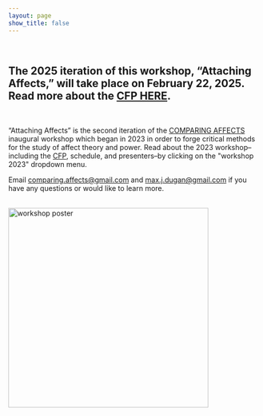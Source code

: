 ```yaml
---
layout: page
show_title: false
---
```

<br>
<h2>The 2025 iteration of this workshop, “Attaching Affects,” will take place on February 22, 2025. Read more about the <a href="https://maxjdugan.github.io/comparing_affects/cfp_2025/">CFP HERE</a>.</h2>

<br>

<p>“Attaching Affects” is the second iteration of the <a href="https://maxjdugan.github.io/comparing_affects/about/">COMPARING AFFECTS</a> inaugural workshop which began in 2023 in order to forge critical methods for the study of affect theory and power. Read about the 2023 workshop–including the <a href="https://maxjdugan.github.io/comparing_affects/cfp_2023/">CFP</a>, schedule, and presenters–by clicking on the "workshop 2023" dropdown menu.</p>


<p>Email <a href="mailto:comparing.affects@gmail.com">comparing.affects@gmail.com</a> and <a href="mailto:max.j.dugan@gmail.com">max.j.dugan@gmail.com</a> if you have any questions or would like to learn more.</p>

<br>

<img src="https://maxjdugan.github.io/comparing_affects/img/Attaching_Affects_Poster.png" alt="workshop poster" width="400px">
